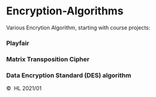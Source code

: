 # Encryption-Algorithms

Various Encrytion Algorithm, starting with course projects:
### Playfair
### Matrix Transposition Cipher
### Data Encryption Standard (DES) algorithm

&copy;  HL 2021/01